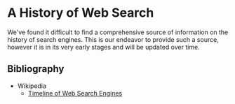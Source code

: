 # A History of Web Search

We've found it difficult to find a comprehensive source of information on the history of search engines. This is our endeavor to provide such a source, however it is in its very early stages and will be updated over time.

## Bibliography

* Wikipedia
  * [Timeline of Web Search Engines](https://en.wikipedia.org/wiki/Timeline_of_web_search_engines)

